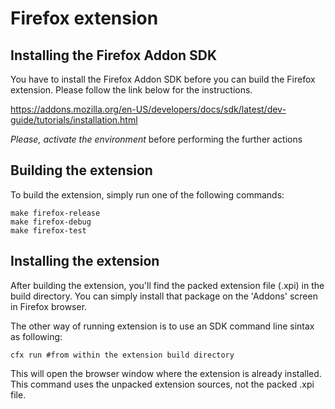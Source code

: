 Firefox extension
=================

Installing the Firefox Addon SDK
--------------------------------
You have to install the Firefox Addon SDK before you can build the Firefox extension. 
Please follow the link below for the instructions.

https://addons.mozilla.org/en-US/developers/docs/sdk/latest/dev-guide/tutorials/installation.html

*Please, activate the environment* before performing the further actions

Building the extension
----------------------
To build the extension, simply run one of the following commands:

    make firefox-release
    make firefox-debug
    make firefox-test

Installing the extension
------------------------
After building the extension, you'll find the packed extension file (.xpi) in the build directory. You can simply 
install that package on the 'Addons' screen in Firefox browser. 

The other way of running extension is to use an SDK command line sintax 
as following:

    cfx run #from within the extension build directory

This will open the browser window where the extension is already installed. This command uses the unpacked 
extension sources, not the packed .xpi file.